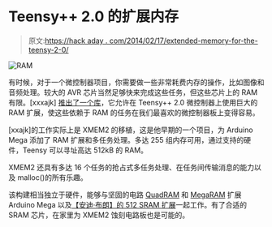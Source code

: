 # Teensy++ 2.0 的扩展内存

> 原文:[https://hack aday . com/2014/02/17/extended-memory-for-the-teensy-2-0/](https://hackaday.com/2014/02/17/expanded-memory-for-the-teensy-2-0/)

![RAM](../Images/f08ddb124b0bb3aa0aa0991cc6d9d251.png)

有时候，对于一个微控制器项目，你需要做一些非常耗费内存的操作，比如图像和音频处理。较大的 AVR 芯片当然足够快来完成这些任务，但这些芯片上的 RAM 有限。[xxxajk] [推出了一个库](https://github.com/xxxajk/xmem2)，它允许在 Teensy++ 2.0 微控制器上使用巨大的 RAM 扩展，使这些依赖于 RAM 的任务在我们最喜欢的微控制器板上变得容易。

[xxajk]的工作实际上是 XMEM2 的移植，这是他早期的一个项目，为 Arduino Mega 添加了 RAM 扩展和多任务处理。多达 255 组内存可用，通过支持的硬件，Teensy 可以寻址高达 512kB 的 RAM。

XMEM2 还具有多达 16 个任务的抢占式多任务处理、在任务间传输消息的能力以及 malloc()的所有乐趣。

该构建相当独立于硬件，能够与坚固的电路 [QuadRAM](http://ruggedcircuits.com/html/quadram.html) 和 [MegaRAM](http://ruggedcircuits.com/html/megaram.html) 扩展 Arduino Mega 以及[【安迪·布朗】的 512 SRAM 扩展](http://andybrown.me.uk/wk/2011/08/28/512kb-sram-expansion-for-the-arduino-mega-design/)一起工作。有了合适的 SRAM 芯片，在家里为 XMEM2 蚀刻电路板也是可能的。